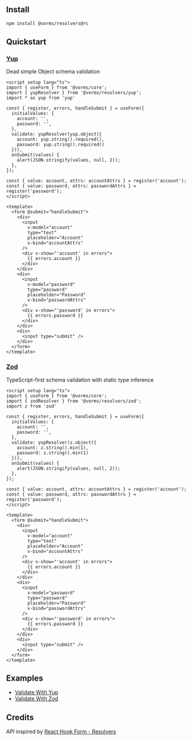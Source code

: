 ## Install

```bash
npm install @vorms/resolvers@rc
```

## Quickstart

### [Yup](https://github.com/jquense/yup)

Dead simple Object schema validation

```vue
<script setup lang="ts">
import { useForm } from '@vorms/core';
import { yupResolver } from '@vorms/resolvers/yup';
import * as yup from 'yup'

const { register, errors, handleSubmit } = useForm({
  initialValues: {
    account: '',
    password: '',
  },
  validate: yupResolver(yup.object({
    account: yup.string().required(),
    password: yup.string().required()
  })),
  onSubmit(values) {
    alert(JSON.stringify(values, null, 2));
  },
});

const { value: account, attrs: accountAttrs } = register('account');
const { value: password, attrs: passwordAttrs } = register('password');
</script>

<template>
  <form @submit="handleSubmit">
    <div>
      <input
        v-model="account"
        type="text"
        placeholder="Account"
        v-bind="accountAttrs"
      />
      <div v-show="'account' in errors">
        {{ errors.account }}
      </div>
    </div>
    <div>
      <input
        v-model="password"
        type="password"
        placeholder="Password"
        v-bind="passwordAttrs"
      />
      <div v-show="'password' in errors">
        {{ errors.password }}
      </div>
    </div>
    <div>
      <input type="submit" />
    </div>
  </form>
</template>
```

### [Zod](https://github.com/vriad/zod)

TypeScript-first schema validation with static type inference

```vue
<script setup lang="ts">
import { useForm } from '@vorms/core';
import { zodResolver } from '@vorms/resolvers/zod';
import z from 'zod'

const { register, errors, handleSubmit } = useForm({
  initialValues: {
    account: '',
    password: '',
  },
  validate: yupResolver(z.object({
    account: z.string().min(1),
    password: z.string().min(1)
  })),
  onSubmit(values) {
    alert(JSON.stringify(values, null, 2));
  },
});

const { value: account, attrs: accountAttrs } = register('account');
const { value: password, attrs: passwordAttrs } = register('password');
</script>

<template>
  <form @submit="handleSubmit">
    <div>
      <input
        v-model="account"
        type="text"
        placeholder="Account"
        v-bind="accountAttrs"
      />
      <div v-show="'account' in errors">
        {{ errors.account }}
      </div>
    </div>
    <div>
      <input
        v-model="password"
        type="password"
        placeholder="Password"
        v-bind="passwordAttrs"
      />
      <div v-show="'password' in errors">
        {{ errors.password }}
      </div>
    </div>
    <div>
      <input type="submit" />
    </div>
  </form>
</template>
```

## Examples

- [Validate With Yup](https://stackblitz.com/edit/vorms-validate-with-yup?file=src%2FApp.vue)
- [Validate With Zod](https://stackblitz.com/edit/vorms-validate-with-zod?file=src%2FApp.vue)

## Credits

API inspired by [React Hook Form - Resolvers](https://github.com/react-hook-form/resolvers)
